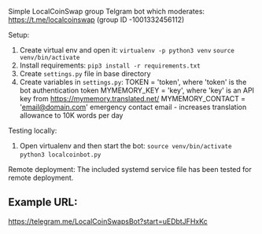 Simple LocalCoinSwap group Telgram bot which moderates:
https://t.me/localcoinswap (group ID -1001332456112)

Setup:
1. Create virtual env and open it:
  ```virtualenv -p python3 venv```
  ```source venv/bin/activate```
2. Install requirements:
  ```pip3 install -r requirements.txt```
3. Create `settings.py` file in base directory
4. Create variables in `settings.py`:
  TOKEN = 'token', where 'token' is the bot authentication token
  MYMEMORY_KEY = 'key', where 'key' is an API key from https://mymemory.translated.net/
  MYMEMORY_CONTACT = 'email@domain.com' emergency contact email - increases translation allowance to 10K words per day

Testing locally:
1. Open virtualenv and then start the bot:
  ```source venv/bin/activate```
  ```python3 localcoinbot.py```

Remote deployment:
The included systemd service file has been tested for remote deployment.

## Example URL:

https://telegram.me/LocalCoinSwapsBot?start=uEDbtJFHxKc